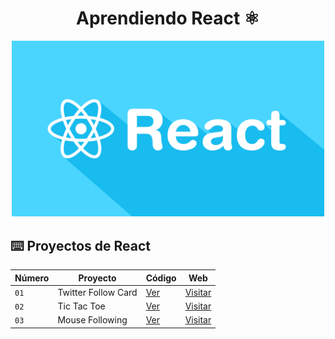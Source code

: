 <div align="center">

# Aprendiendo React ⚛️

<img alt="ReactJS" src="react.png" width="500" />

</div>

## ⌨️ Proyectos de React

| Número | Proyecto | Código | Web |
| --- | --- | --- | --- |
| `01` | Twitter Follow Card | [Ver](projects/01-twitter-follow-card/) | [Visitar](https://twitter-following.surge.sh/) |
| `02` | Tic Tac Toe | [Ver](projects/02-tic-tac-toe/) | [Visitar](https://triquis.surge.sh/) |
| `03` | Mouse Following | [Ver](projects/03-mouse-follower/) | [Visitar](https://mouse-following.surge.sh/) |